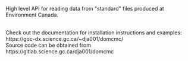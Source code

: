 High level API for reading data from "standard" files produced at Environment Canada. 

<br>
Check out the documentation for installation instructions and examples: <br>
https://goc-dx.science.gc.ca/~dja001/domcmc/

<br>
Source code can be obtained from <br>
https://gitlab.science.gc.ca/dja001/domcmc



